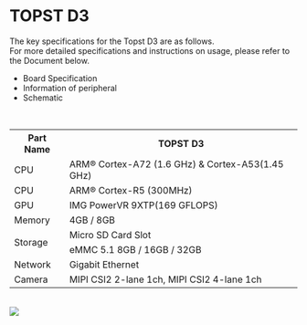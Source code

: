 # TOPST D3  

The key specifications for the Topst D3 are as follows.  
For more detailed specifications and instructions on usage, please refer to the Document below.

- Board Specification
- Information of peripheral
- Schematic

<br/>

<table>
  <tr>
    <th>
      Part Name
    </th>
    <th>
      TOPST D3
    </th>
  </tr>
  <tr>
    <td>
      CPU
    </td>
    <td>
      ARM® Cortex-A72 (1.6 GHz) & Cortex-A53(1.45 GHz)
    </td>
  </tr>
  <tr>
    <td>
      CPU
    </td>
    <td>
      ARM® Cortex-R5 (300MHz)
    </td>
  </tr>
  <tr>
    <td>
      GPU
    </td>
    <td>
      IMG PowerVR 9XTP(169 GFLOPS)
    </td>
  </tr>
  <tr>
    <td>
      Memory
    </td>
    <td>
      4GB / 8GB
    </td>
  </tr>
  <tr>
    <td rowspan="2">
      Storage
    </td>
    <td>
      Micro SD Card Slot
    </td>
    <tr>
    <td>
      eMMC 5.1 8GB / 16GB / 32GB
    </td>
    </tr>
  </tr>
  <tr>
    <td>
      Network
    </td>
    <td>
      Gigabit Ethernet
    </td>
  </tr>
  <tr>
    <td>
      Camera
    </td>
    <td>
      MIPI CSI2 2-lane 1ch, MIPI CSI2 4-lane 1ch
    </td>
  </tr>
</table>

<br/>  

<img src="https://github.com/topst-development/Documentation/assets/161264431/f1c95e18-e6ab-47ab-be6b-6b6a7e26090c">
